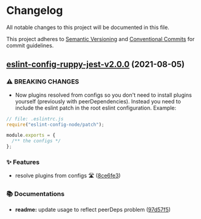 # Changelog

All notable changes to this project will be documented in this file.

This project adheres to [Semantic Versioning](https://semver.org) and [Conventional Commits](https://www.conventionalcommits.org) for commit guidelines.

## [eslint-config-ruppy-jest-v2.0.0](https://github.com/Ruppyio/eslint-configs/compare/eslint-config-ruppy-jest@1.3.0...eslint-config-ruppy-jest@2.0.0) (2021-08-05)

### ⚠ BREAKING CHANGES

- Now plugins resolved from configs so you don't need to
  install plugins yourself (previously with peerDependencies). Instead you need
  to include the eslint patch in the root eslint configuration. Example:

```js
// file: .eslintrc.js
require("eslint-config-node/patch");

module.exports = {
  /** the configs */
};
```

### ✨ Features

- resolve plugins from configs 🛣 ([8ce6fe3](https://github.com/Ruppyio/eslint-configs/commit/8ce6fe3d2b6ccf0136bc4b8a0cd6ffdbb42c5594))

### 📚 Documentations

- **readme:** update usage to reflect peerDeps problem ([97d57f5](https://github.com/Ruppyio/eslint-configs/commit/97d57f57d1dff4774e471375403ab0f361d529c0))
